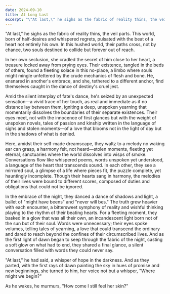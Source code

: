 ```yaml
---
date: 2024-09-10
title: At Long Last
excerpt: "\"At last,\" he sighs as the fabric of reality thins, the veil parts."
---
```


"At last," he sighs as the fabric of reality thins, the veil parts. This world, born of half-desires and whispered regrets, pulsated with the beat of a heart not entirely his own. In this hushed world, their paths cross, not by chance, two souls destined to collide but forever out of reach.

In her own seclusion, she cradled the secret of him close to her heart, a treasure locked away from prying eyes. Their existence, tangled in the beds of others, found a fleeting solace in this no-place, a limbo where souls might mingle unfettered by the crude mechanics of flesh and bone. He, ensnared in another's embrace, and she, tethered to a different anchor, find themselves caught in the dance of destiny's cruel jest.

Amid the silent interplay of fate's dance, he's seized by an unexpected sensation&mdash;a vivid trace of her touch, as real and immediate as if no distance lay between them, igniting a deep, unspoken yearning that momentarily dissolves the boundaries of their separate existences. Their eyes meet, not with the innocence of first glances but with the weight of unspoken novels, tales of passion and kinship written in the language of sighs and stolen moments&mdash;of a love that blooms not in the light of day but in the shadows of what is denied.

Here, amidst their self-made dreamscape, they waltz to a melody no waking ear can grasp, a harmony felt, not heard&mdash;stolen moments, fleeting yet eternal, sanctuaries where the world dissolves into wisps of smoke. Conversations flow like whispered poems, words unspoken yet understood, a language of the heart that transcends sound. In each other, they see a mirrored soul, a glimpse of a life where pieces fit, the puzzle complete, yet hauntingly incomplete. Though their hearts sang in harmony, the melodies of their lives were bound to different scores, composed of duties and obligations that could not be ignored.

In the embrace of the night, they danced a dance of shadows and light, a ballet of "might have beens" and "never will bes." The truth grew heavier with each encounter, a bittersweet symphony of reality and wishful thinking playing to the rhythm of their beating hearts. For a fleeting moment, they basked in a glow that was all their own, an incandescent light born not of the sun but of their soul. Words were unnecessary; their eyes spoke volumes, telling tales of yearning, a love that could transcend the ordinary and dared to reach beyond the confines of their circumscribed lives. And as the first light of dawn began to seep through the fabric of the night, casting a soft glow on what had to end, they shared a final glance, a silent conversation filled with words they could never say.

"At last," he had said, a whisper of hope in the darkness. And as they parted, with the first rays of dawn painting the sky in hues of promise and new beginnings, she turned to him, her voice not but a whisper, "Where might we begin?"

As he wakes, he murmurs, "How come I still feel her skin?"
